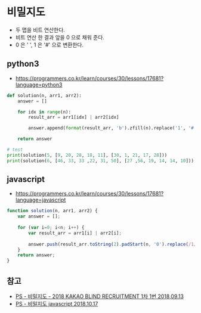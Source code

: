 # 비밀지도

* 두 맵을 비트 연산한다.
* 비트 연산 한 결과 앞을 0 으로 채워 준다.
* 0 은 ' ', 1 은 '#' 으로 변환한다.

## python3
* https://programmers.co.kr/learn/courses/30/lessons/17681?language=python3

```python
def solution(n, arr1, arr2):
    answer = []

    for idx in range(n):
        result_arr = arr1[idx] | arr2[idx]

        answer.append(format(result_arr, 'b').zfill(n).replace('1', '#').replace('0', ' '))

    return answer

# test
print(solution(5, [9, 20, 28, 18, 11], [30, 1, 21, 17, 28]))
print(solution(6, [46, 33, 33 ,22, 31, 50], [27 ,56, 19, 14, 14, 10]))
```

## javascript
* https://programmers.co.kr/learn/courses/30/lessons/17681?language=javascript

```javascript
function solution(n, arr1, arr2) {
    var answer = [];
    
    for (var i=0; i<n; i++) {
        var result_arr = arr1[i] | arr2[i];
        
        answer.push(result_arr.toString(2).padStart(n, '0').replace(/1/g, '#').replace(/0/g, ' '));
    }
    return answer;
}
```



## 참고
* [PS - 비밀지도 - 2018 KAKAO BLIND RECRUITMENT 1차 1번 2018,09.13](http://junho85.pe.kr/1080)
* [PS - 비밀지도 javascript 2018.10.17](https://junho85.pe.kr/1122)